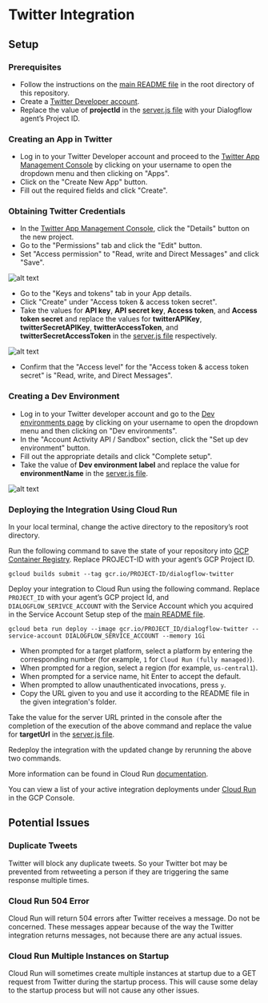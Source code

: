 # Twitter Integration

## Setup

### Prerequisites

- Follow the instructions on the [main README file](https://github.com/GoogleCloudPlatform/dialogflow-integrations#readme) in the root directory of this repository.
- Create a [Twitter Developer account](http://developer.twitter.com/en/apply/user).
- Replace the value of __projectId__ in the [server.js file](https://github.com/GoogleCloudPlatform/dialogflow-integrations/blob/03676af04840c21c12e2590393d5542602591bee/twitter/server.js#L40) with your Dialogflow agent’s Project ID.

### Creating an App in Twitter

- Log in to your Twitter Developer account and proceed to the [Twitter App Management Console](https://developer.twitter.com/en/apps) by clicking on your username to open the dropdown menu and then clicking on "Apps".
- Click on the "Create New App" button. 
- Fill out the required fields and click "Create".

### Obtaining Twitter Credentials

- In the [Twitter App Management Console](https://developer.twitter.com/en/apps), 
click the  "Details" button on the new project. 
- Go to the "Permissions" tab and click the "Edit" button. 
- Set "Access permission" to "Read, write and Direct Messages" and click "Save".

![alt text](images/twitter-obtain-twitter-credentials-1.png)

- Go to the "Keys and tokens" tab in your App details. 
- Click "Create" under "Access token & access token secret". 
- Take the values for __API key__, __API secret key__, __Access token__, and __Access token secret__ and replace the values for __twitterAPIKey__, __twitterSecretAPIKey__, __twitterAccessToken__, and __twitterSecretAccessToken__ in the [server.js file](https://github.com/GoogleCloudPlatform/dialogflow-integrations/blob/03676af04840c21c12e2590393d5542602591bee/twitter/server.js#L35-L38) respectively.

![alt text](images/twitter-obtain-twitter-credentials-2.png)

- Confirm that the "Access level" for the "Access token & access token secret" is "Read, write, and Direct Messages". 

### Creating a Dev Environment

- Log in to your Twitter developer account and go to the [Dev environments page](https://developer.twitter.com/en/account/environments) by clicking on your username to open the dropdown menu and then clicking on "Dev environments". 
- In the "Account Activity API / Sandbox" section, click the "Set up dev environment" button. 
- Fill out the appropriate details and click "Complete setup".
- Take the value of __Dev environment label__ and replace the value for __environmentName__ in the [server.js file](https://github.com/GoogleCloudPlatform/dialogflow-integrations/blob/03676af04840c21c12e2590393d5542602591bee/twitter/server.js#L41).

![alt text](images/twitter-creating-a-dev-environment.png)

### Deploying the Integration Using Cloud Run

In your local terminal, change the active directory to the repository’s root directory.

Run the following command to save the state of your repository into [GCP Container Registry](https://console.cloud.google.com/gcr/). Replace PROJECT-ID with your agent’s GCP Project ID.

```shell
gcloud builds submit --tag gcr.io/PROJECT-ID/dialogflow-twitter
```

Deploy your integration to Cloud Run using the following command. Replace `PROJECT_ID` with your agent’s GCP project Id, and `DIALOGFLOW_SERIVCE_ACCOUNT` with the Service Account which you acquired in the Service Account Setup step of the [main README file](../readme.md).

```shell
gcloud beta run deploy --image gcr.io/PROJECT_ID/dialogflow-twitter --service-account DIALOGFLOW_SERVICE_ACCOUNT --memory 1Gi
```

- When prompted for a target platform, select a platform by entering the corresponding number (for example, ``1`` for ``Cloud Run (fully managed)``).
 - When prompted for a region, select a region (for example, ``us-central1``).
 - When prompted for a service name, hit Enter to accept the default.
 - When prompted to allow unauthenticated invocations, press ``y``.
 - Copy the URL given to you and use it according to the README file in the
 given integration's folder.

Take the value for the server URL printed in the console after the completion of the execution of the above command and replace the value for __targetUrl__ in the [server.js file](https://github.com/GoogleCloudPlatform/dialogflow-integrations/blob/03676af04840c21c12e2590393d5542602591bee/twitter/server.js#L39). 

Redeploy the integration with the updated change by rerunning the above two commands. 

More information can be found in Cloud Run
[documentation](https://cloud.google.com/run/docs/deploying).

You can view a list of your active integration deployments under [Cloud Run](https://console.cloud.google.com/run) in the GCP Console.

## Potential Issues

### Duplicate Tweets

Twitter will block any duplicate tweets. So your Twitter bot may be prevented from retweeting a person if they are triggering the same response multiple times.

### Cloud Run 504 Error

Cloud Run will return 504 errors after Twitter receives a message. Do not be concerned. These messages appear because of the way the Twitter integration returns messages, not because there are any actual issues.

### Cloud Run Multiple Instances on Startup

Cloud Run will sometimes create multiple instances at startup due to a GET request from Twitter during the startup process. This will cause some delay to the startup process but will not cause any other issues.
